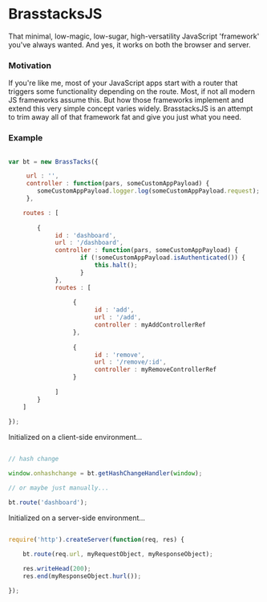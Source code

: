 # BrasstacksJS
That minimal, low-magic, low-sugar, high-versatility JavaScript 'framework' you've always wanted. And yes, it works on both the browser and server.

### Motivation

If you're like me, most of your JavaScript apps start with a router that triggers some functionality depending on the route. Most, if not all modern JS frameworks assume this. But how those frameworks implement and extend this very simple concept varies widely. BrasstacksJS is an attempt to trim away all of that framework fat and give you just what you need.

### Example

```javascript

var bt = new BrassTacks({

	 url : '',
	 controller : function(pars, someCustomAppPayload) {
		someCustomAppPayload.logger.log(someCustomAppPayload.request);
	 },

	routes : [
	
		{
			 id : 'dashboard',
			 url : '/dashboard',
			 controller : function(pars, someCustomAppPayload) {
					if (!someCustomAppPayload.isAuthenticated()) {
						this.halt();
					}
			 },
			 routes : [
			 
				  {
						id : 'add',
						url : '/add',
						controller : myAddControllerRef
				  },
				  
				  {
						id : 'remove',
						url : '/remove/:id',
						controller : myRemoveControllerRef
				  }
				  
			 ]
		}
	]
	
});

```

Initialized on a client-side environment...

```javascript

// hash change

window.onhashchange = bt.getHashChangeHandler(window);

// or maybe just manually...

bt.route('dashboard');

```

Initialized on a server-side environment...

```javascript

require('http').createServer(function(req, res) {

	bt.route(req.url, myRequestObject, myResponseObject);
	
	res.writeHead(200);
	res.end(myResponseObject.hurl());

});


```